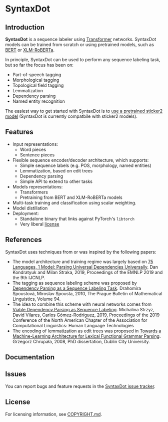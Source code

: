 # SyntaxDot

## Introduction

**SyntaxDot** is a sequence labeler using
[Transformer](https://arxiv.org/abs/1706.03762) networks. SyntaxDot
models can be trained from scratch or using pretrained models, such as
[BERT](https://arxiv.org/abs/1810.04805v2) or
[XLM-RoBERTa](https://arxiv.org/abs/1911.02116).

In principle, SyntaxDot can be used to perform any sequence labeling
task, but so far the focus has been on:

* Part-of-speech tagging
* Morphological tagging
* Topological field tagging
* Lemmatization
* Dependency parsing
* Named entity recognition

The easiest way to get started with SyntaxDot is to [use a pretrained
sticker2
model](https://github.com/stickeritis/sticker2/blob/master/doc/pretrained.md)
(SyntaxDot is currently compatbile with sticker2 models).

## Features

* Input representations:
  - Word pieces
  - Sentence pieces
* Flexible sequence encoder/decoder architecture, which supports:
  * Simple sequence labels (e.g. POS, morphology, named entities)
  * Lemmatization, based on edit trees
  * Dependency parsing
  * Simple API to extend to other tasks
* Models representations:
  * Transformers
  * Pretraining from BERT and XLM-RoBERTa models
* Multi-task training and classification using scalar weighting.
* Model distillation
* Deployment:
  * Standalone binary that links against PyTorch's `libtorch`
  * Very liberal [license](LICENSE.md)

## References

SyntaxDot uses techniques from or was inspired by the following papers:

* The model architecture and training regime was largely based on [75
  Languages, 1 Model: Parsing Universal Dependencies
  Universally](https://www.aclweb.org/anthology/D19-1279.pdf).  Dan
  Kondratyuk and Milan Straka, 2019, Proceedings of the EMNLP 2019 and
  the 9th IJCNLP.
* The tagging as sequence labeling scheme was proposed by [Dependency
  Parsing as a Sequence Labeling
  Task](https://www.degruyter.com/downloadpdf/j/pralin.2010.94.issue--1/v10108-010-0017-3/v10108-010-0017-3.pdf). Drahomíra
  Spoustová, Miroslav Spousta, 2010, The Prague Bulletin of
  Mathematical Linguistics, Volume 94.
* The idea to combine this scheme with neural networks comes from
  [Viable Dependency Parsing as Sequence
  Labeling](https://www.aclweb.org/anthology/papers/N/N19/N19-1077/). Michalina
  Strzyz, David Vilares, Carlos Gómez-Rodríguez, 2019, Proceedings of
  the 2019 Conference of the North American Chapter of the Association
  for Computational Linguistics: Human Language Technologies
* The encoding of lemmatization as edit trees was proposed in [Towards
  a Machine-Learning Architecture for Lexical Functional Grammar
  Parsing](http://grzegorz.chrupala.me/papers/phd-single.pdf).
  Grzegorz Chrupała, 2008, PhD dissertation, Dublin City University.

## Documentation

## Issues

You can report bugs and feature requests in the [SyntaxDot issue
tracker](https://github.com/tensordot/syntaxdot/issues).

## License

For licensing information, see [COPYRIGHT.md](COPYRIGHT.md).
